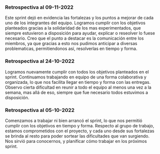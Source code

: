 ### Retrospectiva al 09-11-2022

Este sprint dejó en evidencia las fortalezas y los puntos a mejorar de cada uno de los integrantes del equipo. Logramos cumplir con los objetivos planteados gracias a la solidaridad de los mas experimentados, que siempre estuvieron a disposición para ayudar, explicar o reseolver lo fuese necesario. Creo que el punto a destacar es la  comunicación entre los miembros, ya que gracias a esto nos pudimos anticipar a diversas problematicas, permitiendonos así, resolverlas en tiempo y forma.   

### Retrospectiva al 24-10-2022

Logramos nuevamente cumplir con todos los objetivos planteados en el sprint. Continuamos trabajando en equipo de una forma colaborativa y organizada, lo que nos facilita llegar en tiempo y forma con las entregas. Observo cierta dificultad en reunir a todo el equipo al menos una vez a la semana, mas allá de eso, siempre que fue necesario todos estuvimos a disposición. 


### Retrospectiva al 05-10-2022

Comenzamos a trabajar ni bien arrancó el sprint, lo que nos permitió cumplir con los objetivos en tiempo y forma. Respecto al grupo de trabajo, estamos comprometidos con el proyecto, y cada uno desde sus fortalezas se brinda al resto para poder sortear las dificultades que van surgiendo. Nos sirvió para conocernos, y planificar cómo trabajar en los próximos sprint.


